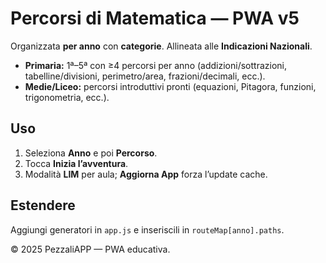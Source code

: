 # Percorsi di Matematica — PWA v5
Organizzata **per anno** con **categorie**. Allineata alle **Indicazioni Nazionali**.
- **Primaria:** 1ª–5ª con ≥4 percorsi per anno (addizioni/sottrazioni, tabelline/divisioni, perimetro/area, frazioni/decimali, ecc.).
- **Medie/Liceo:** percorsi introduttivi pronti (equazioni, Pitagora, funzioni, trigonometria, ecc.).

## Uso
1. Seleziona **Anno** e poi **Percorso**.
2. Tocca **Inizia l’avventura**.
3. Modalità **LIM** per aula; **Aggiorna App** forza l’update cache.

## Estendere
Aggiungi generatori in `app.js` e inseriscili in `routeMap[anno].paths`.

© 2025 PezzaliAPP — PWA educativa.